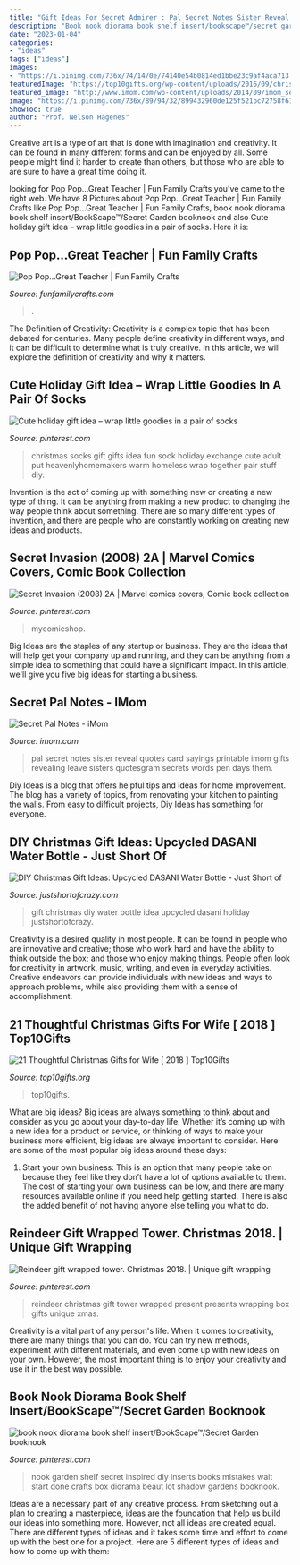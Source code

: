 ```yaml
---
title: "Gift Ideas For Secret Admirer : Pal Secret Notes Sister Reveal Quotes Card Sayings Printable Imom Gifts Revealing Leave Sisters Quotesgram Secrets Words Pen Days Them"
description: "Book nook diorama book shelf insert/bookscape™/secret garden booknook"
date: "2023-01-04"
categories:
- "ideas"
tags: ["ideas"]
images:
- "https://i.pinimg.com/736x/74/14/0e/74140e54b0814ed1bbe23c9af4aca713.jpg"
featuredImage: "https://top10gifts.org/wp-content/uploads/2016/09/christmas-gift-ideas-for-wife.jpg"
featured_image: "http://www.imom.com/wp-content/uploads/2014/09/imom_secret_pal_notes_600px.jpg"
image: "https://i.pinimg.com/736x/89/94/32/899432960de125f521bc72758f610db7.jpg"
ShowToc: true
author: "Prof. Nelson Hagenes"
---
```



Creative art is a type of art that is done with imagination and creativity. It can be found in many different forms and can be enjoyed by all. Some people might find it harder to create than others, but those who are able to are sure to have a great time doing it.

	

		
looking for Pop Pop…Great Teacher | Fun Family Crafts you've came to the right web. We have 8 Pictures about Pop Pop…Great Teacher | Fun Family Crafts like Pop Pop…Great Teacher | Fun Family Crafts, book nook diorama book shelf insert/BookScape™/Secret Garden booknook and also Cute holiday gift idea – wrap little goodies in a pair of socks. Here it is:
		
    
## Pop Pop…Great Teacher | Fun Family Crafts

<img loading=lazy src="https://funfamilycrafts.com/wp-content/uploads/2012/05/pop-pop.jpg" onerror="this.onerror=null;this.src='https://tse3.mm.bing.net/th?id=OIP.WsLWz0cG321lA4WlVrns_QHaMk&amp;pid=15.1';" alt="Pop Pop…Great Teacher | Fun Family Crafts">

_Source: funfamilycrafts.com_

>. 

	

The Definition of Creativity:
Creativity is a complex topic that has been debated for centuries. Many people define creativity in different ways, and it can be difficult to determine what is truly creative. In this article, we will explore the definition of creativity and why it matters.

    
## Cute Holiday Gift Idea – Wrap Little Goodies In A Pair Of Socks

<img loading=lazy src="https://i.pinimg.com/736x/e5/55/bc/e555bcc8079fc880c4816c3505f44853.jpg" onerror="this.onerror=null;this.src='https://tse4.mm.bing.net/th?id=OIP.52uU-59ajfUWpHdPZ4juBgHaHa&amp;pid=15.1';" alt="Cute holiday gift idea – wrap little goodies in a pair of socks">

_Source: pinterest.com_

>christmas socks gift gifts idea fun sock holiday exchange cute adult put heavenlyhomemakers warm homeless wrap together pair stuff diy. 

	

Invention is the act of coming up with something new or creating a new type of thing. It can be anything from making a new product to changing the way people think about something. There are so many different types of invention, and there are people who are constantly working on creating new ideas and products.

    
## Secret Invasion (2008) 2A | Marvel Comics Covers, Comic Book Collection

<img loading=lazy src="https://i.pinimg.com/736x/bb/aa/df/bbaadfb7ae22440d1e9267f20e8dcafc--comic-books-marvel.jpg" onerror="this.onerror=null;this.src='https://tse1.mm.bing.net/th?id=OIP.IUdz0X5xHuZSBEUestMsmAHaLg&amp;pid=15.1';" alt="Secret Invasion (2008) 2A | Marvel comics covers, Comic book collection">

_Source: pinterest.com_

>mycomicshop. 

	

Big Ideas are the staples of any startup or business. They are the ideas that will help get your company up and running, and they can be anything from a simple idea to something that could have a significant impact. In this article, we'll give you five big ideas for starting a business.

    
## Secret Pal Notes - IMom

<img loading=lazy src="http://www.imom.com/wp-content/uploads/2014/09/imom_secret_pal_notes_600px.jpg" onerror="this.onerror=null;this.src='https://tse2.mm.bing.net/th?id=OIP.ERY-QrI4bcI3JMvR_WdN0gHaJk&amp;pid=15.1';" alt="Secret Pal Notes - iMom">

_Source: imom.com_

>pal secret notes sister reveal quotes card sayings printable imom gifts revealing leave sisters quotesgram secrets words pen days them. 

	

Diy Ideas is a blog that offers helpful tips and ideas for home improvement. The blog has a variety of topics, from renovating your kitchen to painting the walls. From easy to difficult projects, Diy Ideas has something for everyone.

    
## DIY Christmas Gift Ideas: Upcycled DASANI Water Bottle - Just Short Of

<img loading=lazy src="https://www.justshortofcrazy.com/wp-content/uploads/2015/11/Upcycle-Water-Bottle-1-e1446767878514-724x1024.jpg" onerror="this.onerror=null;this.src='https://tse1.mm.bing.net/th?id=OIP.v2amgSqV3gTONbtmvLu6aAHaKe&amp;pid=15.1';" alt="DIY Christmas Gift Ideas: Upcycled DASANI Water Bottle - Just Short of">

_Source: justshortofcrazy.com_

>gift christmas diy water bottle idea upcycled dasani holiday justshortofcrazy. 

	

Creativity is a desired quality in most people. It can be found in people who are innovative and creative; those who work hard and have the ability to think outside the box; and those who enjoy making things. People often look for creativity in artwork, music, writing, and even in everyday activities. Creative endeavors can provide individuals with new ideas and ways to approach problems, while also providing them with a sense of accomplishment.

    
## 21 Thoughtful Christmas Gifts For Wife [ 2018 ] Top10Gifts

<img loading=lazy src="https://top10gifts.org/wp-content/uploads/2016/09/christmas-gift-ideas-for-wife.jpg" onerror="this.onerror=null;this.src='https://tse2.mm.bing.net/th?id=OIP.gSDoiOWPAOi4h20yOPgu_AHaD4&amp;pid=15.1';" alt="21 Thoughtful Christmas Gifts for Wife [ 2018 ] Top10Gifts">

_Source: top10gifts.org_

>top10gifts. 

	

What are big ideas?
Big ideas are always something to think about and consider as you go about your day-to-day life. Whether it’s coming up with a new idea for a product or service, or thinking of ways to make your business more efficient, big ideas are always important to consider. Here are some of the most popular big ideas around these days:
1. Start your own business: This is an option that many people take on because they feel like they don’t have a lot of options available to them. The cost of starting your own business can be low, and there are many resources available online if you need help getting started. There is also the added benefit of not having anyone else telling you what to do.


    
## Reindeer Gift Wrapped Tower. Christmas 2018. | Unique Gift Wrapping

<img loading=lazy src="https://i.pinimg.com/736x/89/94/32/899432960de125f521bc72758f610db7.jpg" onerror="this.onerror=null;this.src='https://tse1.mm.bing.net/th?id=OIP.Vf4L1GNHyDi_0kfKj0bN5gHaFj&amp;pid=15.1';" alt="Reindeer gift wrapped tower. Christmas 2018. | Unique gift wrapping">

_Source: pinterest.com_

>reindeer christmas gift tower wrapped present presents wrapping box gifts unique xmas. 

	

Creativity is a vital part of any person's life. When it comes to creativity, there are many things that you can do. You can try new methods, experiment with different materials, and even come up with new ideas on your own. However, the most important thing is to enjoy your creativity and use it in the best way possible.

    
## Book Nook Diorama Book Shelf Insert/BookScape™/Secret Garden Booknook

<img loading=lazy src="https://i.pinimg.com/736x/74/14/0e/74140e54b0814ed1bbe23c9af4aca713.jpg" onerror="this.onerror=null;this.src='https://tse1.mm.bing.net/th?id=OIP.xlESb1YvCTPtC6H4EMtH3AHaJ3&amp;pid=15.1';" alt="book nook diorama book shelf insert/BookScape™/Secret Garden booknook">

_Source: pinterest.com_

>nook garden shelf secret inspired diy inserts books mistakes wait start done crafts box diorama beaut lot shadow gardens booknook. 

	

Ideas are a necessary part of any creative process. From sketching out a plan to creating a masterpiece, ideas are the foundation that help us build our ideas into something more. However, not all ideas are created equal. There are different types of ideas and it takes some time and effort to come up with the best one for a project. Here are 5 different types of ideas and how to come up with them: 

